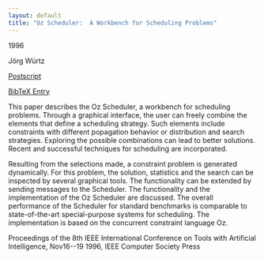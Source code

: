 ```yaml
---
layout: default
title: "Oz Scheduler:  A Workbench for Scheduling Problems"
---
```



1996


Jörg Würtz



[Postscript](http://www.ps.uni-sb.de/PapersOz/ProgrammingSysLab/scheduler96.ps.gz)

[BibTeX Entry](http://www.ps.uni-sb.de/PapersOz/abstracts/scheduler96.bib)



This paper describes the Oz Scheduler, a workbench for scheduling
problems. Through a graphical interface, the user can freely combine the
elements that define a scheduling strategy. Such elements include
constraints with different popagation behavior or distribution and
search strategies. Exploring the possible combinations can lead to
better solutions. Recent and successful techniques for scheduling are
incorporated.

Resulting from the selections made, a constraint problem is generated
dynamically. For this problem, the solution, statistics and the search
can be inspected by several graphical tools. The functionality can be
extended by sending messages to the Scheduler. The functionality and
the implementation of the Oz Scheduler are discussed. The overall
performance of the Scheduler for standard benchmarks is comparable to
state-of-the-art special-purpose systems for scheduling. The
implementation is based on the concurrent constraint language Oz.




Proceedings of the 8th IEEE International Conference on Tools with Artificial
  Intelligence, Nov16--19 1996, IEEE Computer Society Press




